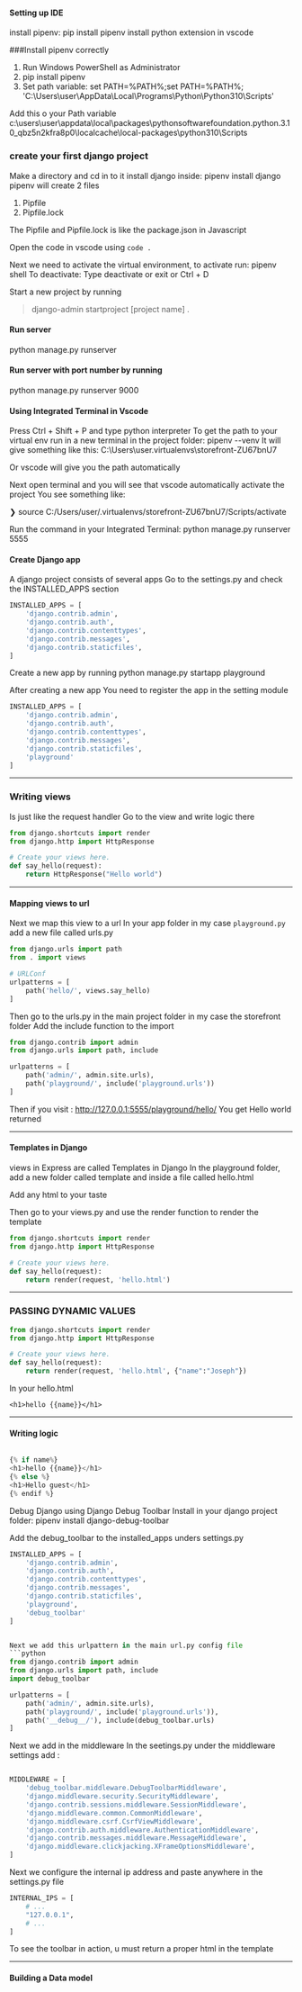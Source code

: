 #### Setting up IDE

install pipenv: pip install pipenv
install python extension in vscode


###Install pipenv correctly
1. Run Windows PowerShell as Administrator
2. pip install pipenv
3. Set path variable: set PATH=%PATH%;set PATH=%PATH%; 'C:\Users\user\AppData\Local\Programs\Python\Python310\Scripts'



Add this o your Path variable
 c:\users\user\appdata\local\packages\pythonsoftwarefoundation.python.3.10_qbz5n2kfra8p0\localcache\local-packages\python310\Scripts


### create your first django project
Make a directory and cd in to it
install django inside: pipenv install django
pipenv will create 2 files 
1. Pipfile
2. Pipfile.lock

The Pipfile and Pipfile.lock is like the package.json in Javascript

Open the code in vscode using `code .`

Next we  need to activate the virtual environment, to activate run: pipenv shell
To deactivate: Type deactivate or exit or Ctrl + D

Start a new project by running 
> django-admin startproject [project name] .

#### Run server
python manage.py runserver

#### Run server with port number by running 
python manage.py runserver 9000


#### Using Integrated Terminal in Vscode
Press Ctrl + Shift + P and type python interpreter
To get the path to your virtual env run in a new terminal in the project folder: pipenv --venv
It will give something like this: C:\Users\user\.virtualenvs\storefront-ZU67bnU7

Or vscode will give you the path automatically

Next open terminal and you will see that vscode automatically activate the project 
You see something like: 

❯ source C:/Users/user/.virtualenvs/storefront-ZU67bnU7/Scripts/activate


Run the command in your Integrated Terminal: python manage.py runserver 5555



#### Create Django app
A django project consists of several apps
Go to the settings.py and check the INSTALLED_APPS section
```python
INSTALLED_APPS = [
    'django.contrib.admin',
    'django.contrib.auth',
    'django.contrib.contenttypes',
    'django.contrib.messages',
    'django.contrib.staticfiles',
]
```



Create a new app by running
python manage.py startapp playground

After creating a new app You need to register the app in the setting module

```python
INSTALLED_APPS = [
    'django.contrib.admin',
    'django.contrib.auth',
    'django.contrib.contenttypes',
    'django.contrib.messages',
    'django.contrib.staticfiles',
    'playground'
]

```


---

### Writing views
Is just like the request handler
Go to the view and write logic there

```python
from django.shortcuts import render
from django.http import HttpResponse

# Create your views here.
def say_hello(request):
    return HttpResponse("Hello world")
```


---

#### Mapping views to url
Next we map this view to a url
In your app folder in my case `playground.py` add a new file called urls.py

```python
from django.urls import path
from . import views

# URLConf
urlpatterns = [
    path('hello/', views.say_hello)
]
```

Then go to the urls.py in the main project folder in my case the storefront folder
Add the include function to the import

```python
from django.contrib import admin
from django.urls import path, include

urlpatterns = [
    path('admin/', admin.site.urls),
    path('playground/', include('playground.urls'))
]

```

Then if you visit : http://127.0.0.1:5555/playground/hello/
You get Hello world returned 


---

#### Templates in Django
views in Express are called Templates in Django
In the playground folder, add a new folder called template and inside a file called hello.html

Add any html to your taste 

Then go to your views.py and use the render function to render the template

```python
from django.shortcuts import render
from django.http import HttpResponse

# Create your views here.
def say_hello(request):
    return render(request, 'hello.html')
```


---

### PASSING DYNAMIC VALUES
```python
from django.shortcuts import render
from django.http import HttpResponse

# Create your views here.
def say_hello(request):
    return render(request, 'hello.html', {"name":"Joseph"})
```

In your hello.html
```
<h1>hello {{name}}</h1>
```


---

#### Writing logic
```python

{% if name%}
<h1>hello {{name}}</h1>
{% else %}
<h1>Hello guest</h1>
{% endif %}
```


Debug Django using Django Debug Toolbar
Install in your django project folder: pipenv install django-debug-toolbar

Add the debug_toolbar to the installed_apps unders settings.py
```python
INSTALLED_APPS = [
    'django.contrib.admin',
    'django.contrib.auth',
    'django.contrib.contenttypes',
    'django.contrib.messages',
    'django.contrib.staticfiles',
    'playground',
    'debug_toolbar'
]


Next we add this urlpattern in the main url.py config file
```python
from django.contrib import admin
from django.urls import path, include
import debug_toolbar

urlpatterns = [
    path('admin/', admin.site.urls),
    path('playground/', include('playground.urls')),
    path('__debug__/'), include(debug_toolbar.urls)
]
```

Next we add in the middleware
In the seetings.py under the middleware settings add :

```python

MIDDLEWARE = [
    'debug_toolbar.middleware.DebugToolbarMiddleware',
    'django.middleware.security.SecurityMiddleware',
    'django.contrib.sessions.middleware.SessionMiddleware',
    'django.middleware.common.CommonMiddleware',
    'django.middleware.csrf.CsrfViewMiddleware',
    'django.contrib.auth.middleware.AuthenticationMiddleware',
    'django.contrib.messages.middleware.MessageMiddleware',
    'django.middleware.clickjacking.XFrameOptionsMiddleware',
]
```

Next we configure the internal ip address and paste anywhere in the settings.py file

```python
INTERNAL_IPS = [
    # ...
    "127.0.0.1",
    # ...
]
```

To see the toolbar in action, u must return a proper html in the template



---


#### Building a Data model